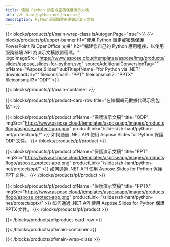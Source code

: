 ```yaml
---
title: 使用 Python 鎖定或密碼保護演示文稿
url: /zh-hant/python-net/protect/
description: Python源碼設置密碼鎖定演示文稿
---
```


{{< blocks/products/pf/main-wrap-class isAutogenPage="true">}}
{{< blocks/products/pf/upper-banner h1="使用 Python 鎖定或密碼保護 PowerPoint 和 OpenOffice 文檔" h2="構建您自己的 Python 應用程序，以使用服務器端 API 為演示文稿設置密碼。" logoImageSrc="https://www.aspose.cloud/templates/aspose/img/products/slides/aspose_slides-for-python.svg" sourceAdditionalConversionTag="" pfName="Aspose.Slides" subTitlepfName="for Python via .NET" downloadUrl="" fileiconsmall1="PPT" fileiconsmall2="PPTX" fileiconsmall3="ODP" >}}

{{< blocks/products/pf/main-container >}}

{{< blocks/products/pf/product-card-row title="在線編輯元數據代碼示例包括" >}}

{{< blocks/products/pf/product pfName="保護演示文稿" title="ODP" imgSrc="https://www.aspose.cloud/templates/asposeapp/images/products/logo/aspose_protect-app.png" productLink="/slides/zh-hant/python-net/protect/odp/" >}}
如何通過 .NET API 使用 Aspose.Slides for Python 保護 ODP 文件。
{{< /blocks/products/pf/product >}}

{{< blocks/products/pf/product pfName="保護演示文稿" title="PPT" imgSrc="https://www.aspose.cloud/templates/asposeapp/images/products/logo/aspose_protect-app.png" productLink="/slides/zh-hant/python-net/protect/ppt/" >}}
如何通過 .NET API 使用 Aspose.Slides for Python 保護 PPT 文件。
{{< /blocks/products/pf/product >}}

{{< blocks/products/pf/product pfName="保護演示文稿" title="PPTX" imgSrc="https://www.aspose.cloud/templates/asposeapp/images/products/logo/aspose_protect-app.png" productLink="/slides/zh-hant/python-net/protect/pptx/" >}}
如何通過 .NET API 使用 Aspose.Slides for Python 保護 PPTX 文件。
{{< /blocks/products/pf/product >}}



{{< /blocks/products/pf/product-card-row >}}

{{< /blocks/products/pf/main-container >}}
    
{{< /blocks/products/pf/main-wrap-class >}}